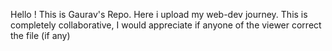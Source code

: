 Hello !
This is Gaurav's Repo. Here i upload my web-dev journey. 
This is completely collaborative, I would appreciate if anyone of the viewer correct the file (if any)
